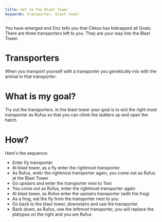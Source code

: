 ```yaml
---
title: Get to the Blast Tower
keywords: transporter, blast tower
---
```


You have emerged and Doc tells you that Cletus has kidnapped all Goals. There are three transporters left to you. They are your way into the Blast Tower.

# Transporters
When you transport yourself with a transporter you genetically mix with the animal in that transporter.

# What is my goal?
Try out the transporters. In the blast tower your goal is to exit the right most transporter as Rufus so that you can climb the ladders up and open the hatch.

# How?
Here's the sequence:
 - Enter fly transporter
 - At blast tower, as a fly enter the rightmost transporter
 - As Rufus, enter the rightmost transporter again, you come out as Rufus at the Blast Tower
 - Go upstairs and enter the transporter next to Toni
 - You come out as Rufus, enter the rightmost transporter again
 - At blast tower, as Rufus enter the upstairs transporter (with the frog)
 - As a frog, eat the fly from the transporter next to you
 - Go back to the blast tower, downstairs and use the transporter
 - Back down, as Rufus, use the leftmost transporter, you will replace the platypus on the right and you are Rufus